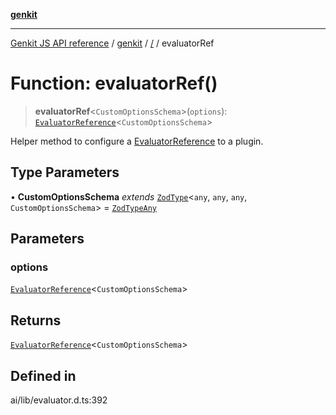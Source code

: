 [**genkit**](../README.md)

***

[Genkit JS API reference](../../README.md) / [genkit](../README.md) / [/](../README.md) / evaluatorRef

# Function: evaluatorRef()

> **evaluatorRef**\<`CustomOptionsSchema`\>(`options`): [`EvaluatorReference`](../interfaces/EvaluatorReference.md)\<`CustomOptionsSchema`\>

Helper method to configure a [EvaluatorReference](../interfaces/EvaluatorReference.md) to a plugin.

## Type Parameters

• **CustomOptionsSchema** *extends* [`ZodType`](../namespaces/z/classes/ZodType.md)\<`any`, `any`, `any`, `CustomOptionsSchema`\> = [`ZodTypeAny`](../namespaces/z/type-aliases/ZodTypeAny.md)

## Parameters

### options

[`EvaluatorReference`](../interfaces/EvaluatorReference.md)\<`CustomOptionsSchema`\>

## Returns

[`EvaluatorReference`](../interfaces/EvaluatorReference.md)\<`CustomOptionsSchema`\>

## Defined in

ai/lib/evaluator.d.ts:392
